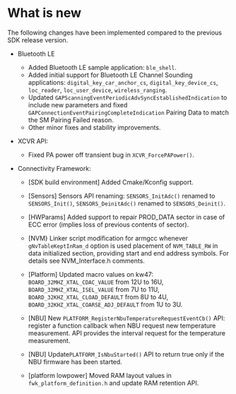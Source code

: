# What is new 

The following changes have been implemented compared to the previous SDK release version.

-   Bluetooth LE
    -   Added Bluetooth LE sample application: `ble_shell`.
    -   Added initial support for Bluetooth LE Channel Sounding applications: `digital_key_car_anchor_cs`, `digital_key_device_cs`, `loc_reader`, `loc_user_device`, `wireless_ranging`.
    -   Updated `GAPScanningEventPeriodicAdvSyncEstablishedIndication` to include new parameters and fixed `GAPConnectionEventPairingCompleteIndication` Pairing Data to match the SM Pairing Failed reason.
    -   Other minor fixes and stability improvements.
-   XCVR API:

    -   Fixed PA power off transient bug in `XCVR_ForcePAPower()`.

-   Connectivity Framework:

    -   \[SDK build environment\] Added Cmake/Kconfig support.

    -   \[Sensors\] Sensors API renaming: `SENSORS_InitAdc()` renamed to `SENSORS_Init()`, `SENSORS_DeinitAdc()` renamed to `SENSORS_Deinit()`.

    -   \[HWParams\] Added support to repair PROD\_DATA sector in case of ECC error \(implies loss of previous contents of sector\).

    -   \[NVM\} Linker script modification for armgcc whenever `gNvTableKeptInRam_d` option is used placement of `NVM_TABLE_RW` in data initialized section, providing start and end address symbols. For details see NVM\_Interface.h comments.

    -   \[Platform\] Updated macro values on kw47: `BOARD_32MHZ_XTAL_CDAC_VALUE` from 12U to 16U, `BOARD_32MHZ_XTAL_ISEL_VALUE` from 7U to 11U, `BOARD_32KHZ_XTAL_CLOAD_DEFAULT` from 8U to 4U, `BOARD_32KHZ_XTAL_COARSE_ADJ_DEFAULT` from 1U to 3U.

    -   \[NBU\] New `PLATFORM_RegisterNbuTemperatureRequestEventCb()` API: register a function callback when NBU request new temperature measurement. API provides the interval request for the temperature measurement.

    -   \[NBU\] Update`PLATFORM_IsNbuStarted()` API to return true only if the NBU firmware has been started.

    -   \[platform lowpower\] Moved RAM layout values in `fwk_platform_definition.h` and update RAM retention API.



